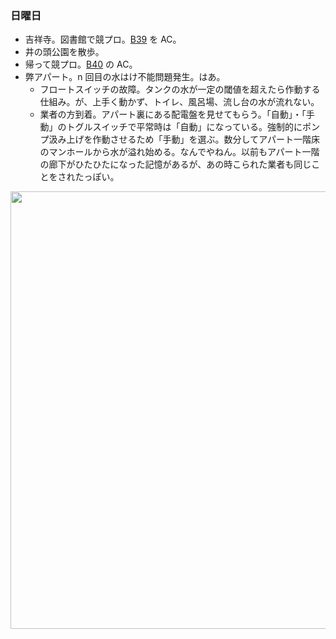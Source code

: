 ### 日曜日

* 吉祥寺。図書館で競プロ。[B39](https://atcoder.jp/contests/tessoku-book/tasks/tessoku_book_dl) を AC。
* 井の頭公園を散歩。
* 帰って競プロ。[B40](https://atcoder.jp/contests/tessoku-book/tasks/tessoku_book_dm) の AC。
* 弊アパート。n 回目の水はけ不能問題発生。はあ。
  * フロートスイッチの故障。タンクの水が一定の閾値を超えたら作動する仕組み。が、上手く動かず、トイレ、風呂場、流し台の水が流れない。
  * 業者の方到着。アパート裏にある配電盤を見せてもらう。「自動」・「手動」のトグルスイッチで平常時は「自動」になっている。強制的にポンプ汲み上げを作動させるため「手動」を選ぶ。数分してアパート一階床のマンホールから水が溢れ始める。なんでやねん。以前もアパート一階の廊下がひたひたになった記憶があるが、あの時こられた業者も同じことをされたっぽい。

<img src="https://i.imgur.com/ALQ4Ffo.jpg" width="700">